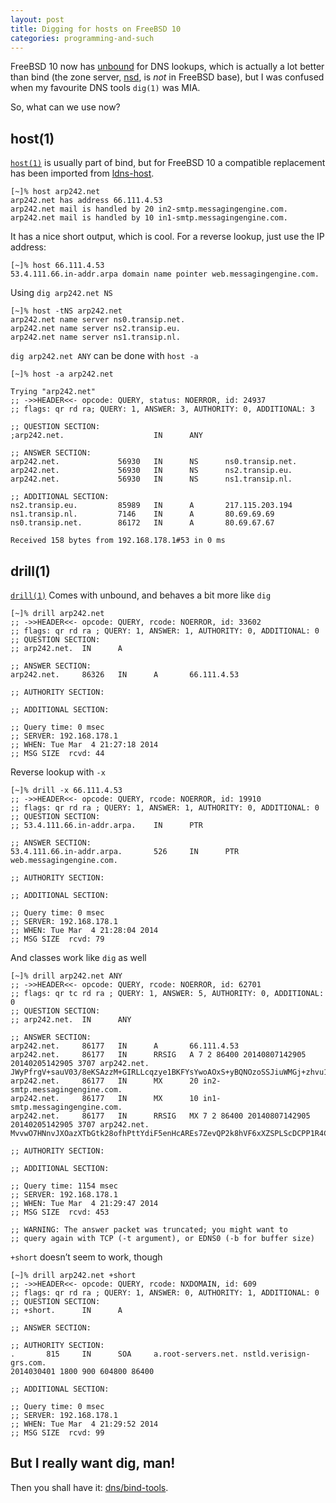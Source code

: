 ```yaml
---
layout: post
title: Digging for hosts on FreeBSD 10
categories: programming-and-such
---
```


FreeBSD 10 now has [unbound](http://unbound.net/) for DNS lookups, which is
actually a lot better than bind (the zone server, [nsd](http://www.nlnetlabs.nl/projects/nsd/),
is *not* in FreeBSD base), but I was confused when my favourite DNS tools
`dig(1)` was MIA.

So, what can we use now?


host(1)
-------
[`host(1)`][host] is usually part of bind, but for FreeBSD 10 a compatible
replacement has been imported from [ldns-host][ldnshost].

	[~]% host arp242.net
	arp242.net has address 66.111.4.53
	arp242.net mail is handled by 20 in2-smtp.messagingengine.com.
	arp242.net mail is handled by 10 in1-smtp.messagingengine.com.

It has a nice short output, which is cool. For a reverse lookup, just use the IP
address:

	[~]% host 66.111.4.53
	53.4.111.66.in-addr.arpa domain name pointer web.messagingengine.com.


Using `dig arp242.net NS`

	[~]% host -tNS arp242.net
	arp242.net name server ns0.transip.net.
	arp242.net name server ns2.transip.eu.
	arp242.net name server ns1.transip.nl.

`dig arp242.net ANY` can be done with `host -a`

	[~]% host -a arp242.net

	Trying "arp242.net"
	;; ->>HEADER<<- opcode: QUERY, status: NOERROR, id: 24937
	;; flags: qr rd ra; QUERY: 1, ANSWER: 3, AUTHORITY: 0, ADDITIONAL: 3

	;; QUESTION SECTION:
	;arp242.net.                    IN      ANY

	;; ANSWER SECTION:
	arp242.net.             56930   IN      NS      ns0.transip.net.
	arp242.net.             56930   IN      NS      ns2.transip.eu.
	arp242.net.             56930   IN      NS      ns1.transip.nl.

	;; ADDITIONAL SECTION:
	ns2.transip.eu.         85989   IN      A       217.115.203.194
	ns1.transip.nl.         7146    IN      A       80.69.69.69
	ns0.transip.net.        86172   IN      A       80.69.67.67

	Received 158 bytes from 192.168.178.1#53 in 0 ms


drill(1)
--------

[`drill(1)`][drill] Comes with unbound, and behaves a bit more like `dig`


	[~]% drill arp242.net
	;; ->>HEADER<<- opcode: QUERY, rcode: NOERROR, id: 33602
	;; flags: qr rd ra ; QUERY: 1, ANSWER: 1, AUTHORITY: 0, ADDITIONAL: 0 
	;; QUESTION SECTION:
	;; arp242.net.  IN      A

	;; ANSWER SECTION:
	arp242.net.     86326   IN      A       66.111.4.53

	;; AUTHORITY SECTION:

	;; ADDITIONAL SECTION:

	;; Query time: 0 msec
	;; SERVER: 192.168.178.1
	;; WHEN: Tue Mar  4 21:27:18 2014
	;; MSG SIZE  rcvd: 44


Reverse lookup with `-x`

	[~]% drill -x 66.111.4.53
	;; ->>HEADER<<- opcode: QUERY, rcode: NOERROR, id: 19910
	;; flags: qr rd ra ; QUERY: 1, ANSWER: 1, AUTHORITY: 0, ADDITIONAL: 0 
	;; QUESTION SECTION:
	;; 53.4.111.66.in-addr.arpa.    IN      PTR

	;; ANSWER SECTION:
	53.4.111.66.in-addr.arpa.       526     IN      PTR     web.messagingengine.com.

	;; AUTHORITY SECTION:

	;; ADDITIONAL SECTION:

	;; Query time: 0 msec
	;; SERVER: 192.168.178.1
	;; WHEN: Tue Mar  4 21:28:04 2014
	;; MSG SIZE  rcvd: 79


And classes work like `dig` as well

	[~]% drill arp242.net ANY
	;; ->>HEADER<<- opcode: QUERY, rcode: NOERROR, id: 62701
	;; flags: qr tc rd ra ; QUERY: 1, ANSWER: 5, AUTHORITY: 0, ADDITIONAL: 0 
	;; QUESTION SECTION:
	;; arp242.net.  IN      ANY

	;; ANSWER SECTION:
	arp242.net.     86177   IN      A       66.111.4.53
	arp242.net.     86177   IN      RRSIG   A 7 2 86400 20140807142905
	20140205142905 3707 arp242.net.
	JWyPfrgV+sauV03/8eKSAzzM+GIRLLcqzye1BKFYsYwoAOxS+yBQNOzoSSJiuWMGj+zhvu1hyK0E3yFgSyWbzITTdigkWBwnkrVLOEnZ/CRVwj68/9MhLC/l2w7YyOyAkty2EVOWZljduVo1NIajB593JIWpDVbh0rKwn1X7IOY=
	arp242.net.     86177   IN      MX      20 in2-smtp.messagingengine.com.
	arp242.net.     86177   IN      MX      10 in1-smtp.messagingengine.com.
	arp242.net.     86177   IN      RRSIG   MX 7 2 86400 20140807142905
	20140205142905 3707 arp242.net.
	MvvwO7HNnvJXOazXTbGtk28ofhPttYdiF5enHcAREs7ZevQP2k8hVF6xXZSPLScDCPP1R4CPaZrq7XtUPkWDqPSjD3zcBaIE8VyKZIPmAotR7ZpGIlmVDEdqcHlvbFZF9HWZM4wwSe8hO97sy3KRaqR3GxE167n6D0njw8B5PSY=

	;; AUTHORITY SECTION:

	;; ADDITIONAL SECTION:

	;; Query time: 1154 msec
	;; SERVER: 192.168.178.1
	;; WHEN: Tue Mar  4 21:29:47 2014
	;; MSG SIZE  rcvd: 453

	;; WARNING: The answer packet was truncated; you might want to
	;; query again with TCP (-t argument), or EDNS0 (-b for buffer size)


`+short` doesn’t seem to work, though

	[~]% drill arp242.net +short
	;; ->>HEADER<<- opcode: QUERY, rcode: NXDOMAIN, id: 609
	;; flags: qr rd ra ; QUERY: 1, ANSWER: 0, AUTHORITY: 1, ADDITIONAL: 0 
	;; QUESTION SECTION:
	;; +short.      IN      A

	;; ANSWER SECTION:

	;; AUTHORITY SECTION:
	.       815     IN      SOA     a.root-servers.net. nstld.verisign-grs.com.
	2014030401 1800 900 604800 86400

	;; ADDITIONAL SECTION:

	;; Query time: 0 msec
	;; SERVER: 192.168.178.1
	;; WHEN: Tue Mar  4 21:29:52 2014
	;; MSG SIZE  rcvd: 99



But I really want dig, man!
---------------------------
Then you shall have it: [dns/bind-tools](http://www.freshports.org/dns/bind-tools).


[ldnshost]: http://tx97.net/ldns-host/
[host]: http://www.freebsd.org/cgi/man.cgi?query=host&apropos=0&sektion=0&manpath=FreeBSD+10.0-RELEASE&arch=default&format=html
[drill]: http://www.freebsd.org/cgi/man.cgi?query=drill&apropos=0&sektion=0&manpath=FreeBSD+10.0-RELEASE&arch=default&format=html

